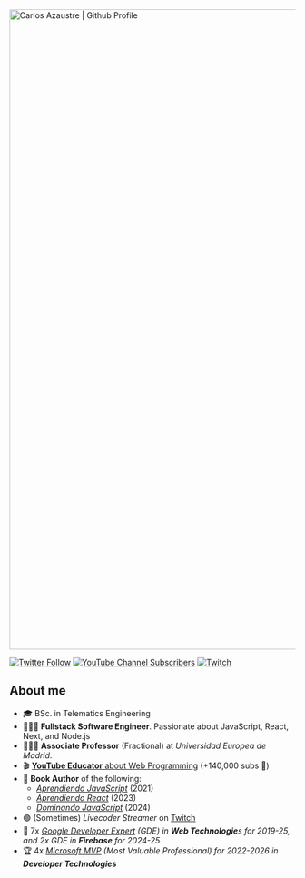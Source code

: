 <img width="1128" alt="Carlos Azaustre | Github Profile" src="https://github.com/user-attachments/assets/4781f09a-c4f3-4c4e-a8bb-c5da18668204">


[![Twitter Follow](https://img.shields.io/twitter/follow/carlosazaustre?style=social)](https://twitter.com/carlosazaustre)
[![YouTube Channel Subscribers](https://img.shields.io/youtube/channel/subscribers/UCJgGc8pQO1lv04VXrBxA_Hg?style=social)](https://youtube.com/carlosazaustre?sub_confirmation=1)
[![Twitch](https://img.shields.io/twitch/status/carlosazaustre?label=Follow%20me%20on%20Twitch&style=social)](https://twitch.tv/carlosazaustre)

## About me

- 🎓 BSc. in Telematics Engineering
- 👨🏻‍💻 **Fullstack Software Engineer**. Passionate about JavaScript, React, Next, and Node.js
- 👨🏻‍🏫 **Associate Professor** (Fractional) at *Universidad Europea de Madrid*.
- 🎬 [**YouTube Educator** about Web Programming](https://youtube.com/carlosazaustre?sub_confirmation=1) (+140,000 subs 🚀)
- 📙 **Book Author** of the following:
  - *[Aprendiendo JavaScript](https://amzn.to/3q3noTt)* (2021)
  - *[Aprendiendo React](https://amzn.to/3ZHIELW)* (2023)
  - *[Dominando JavaScript](https://amzn.to/4cYybRb)* (2024)
- 🟣 (Sometimes) *Livecoder Streamer* on [Twitch](https://twitch.tv/carlosazaustre)
- 🏅 7x *[Google Developer Expert](https://developers.google.com/community/experts/directory/profile/profile-carlos-azaustre) (GDE) in **Web Technologie**s for 2019-25, and 2x GDE in **Firebase** for 2024-25*
- 🏆 4x *[Microsoft MVP](https://mvp.microsoft.com/en-us/PublicProfile/5004840?fullName=Carlos%20Azaustre) (Most Valuable Professional) for 2022-2026 in **Developer Technologies***

